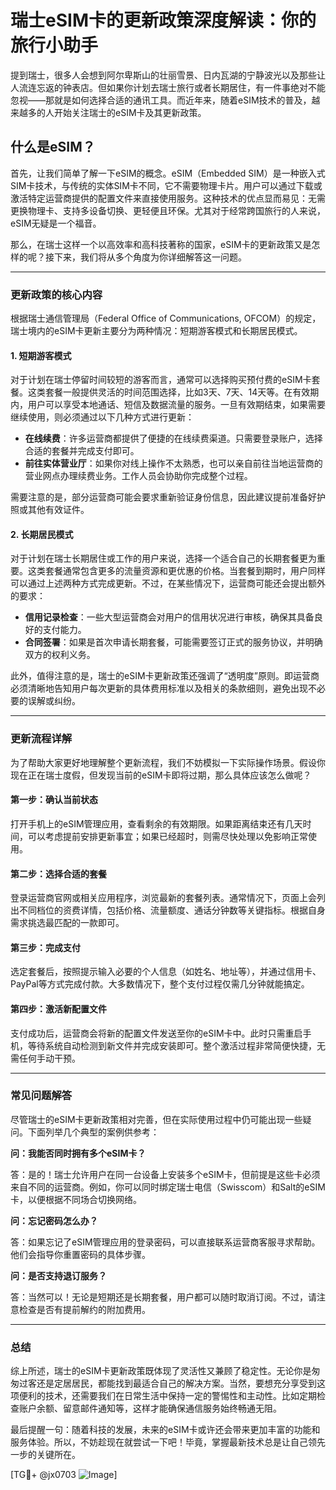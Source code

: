 # 瑞士eSIM卡的更新政策深度解读：你的旅行小助手

提到瑞士，很多人会想到阿尔卑斯山的壮丽雪景、日内瓦湖的宁静波光以及那些让人流连忘返的钟表店。但如果你计划去瑞士旅行或者长期居住，有一件事绝对不能忽视——那就是如何选择合适的通讯工具。而近年来，随着eSIM技术的普及，越来越多的人开始关注瑞士的eSIM卡及其更新政策。

## 什么是eSIM？

首先，让我们简单了解一下eSIM的概念。eSIM（Embedded SIM）是一种嵌入式SIM卡技术，与传统的实体SIM卡不同，它不需要物理卡片。用户可以通过下载或激活特定运营商提供的配置文件来直接使用服务。这种技术的优点显而易见：无需更换物理卡、支持多设备切换、更轻便且环保。尤其对于经常跨国旅行的人来说，eSIM无疑是一个福音。

那么，在瑞士这样一个以高效率和高科技著称的国家，eSIM卡的更新政策又是怎样的呢？接下来，我们将从多个角度为你详细解答这一问题。

---

### 更新政策的核心内容

根据瑞士通信管理局（Federal Office of Communications, OFCOM）的规定，瑞士境内的eSIM卡更新主要分为两种情况：短期游客模式和长期居民模式。

#### 1. 短期游客模式

对于计划在瑞士停留时间较短的游客而言，通常可以选择购买预付费的eSIM卡套餐。这类套餐一般提供灵活的时间范围选择，比如3天、7天、14天等。在有效期内，用户可以享受本地通话、短信及数据流量的服务。一旦有效期结束，如果需要继续使用，则必须通过以下几种方式进行更新：

- **在线续费**：许多运营商都提供了便捷的在线续费渠道。只需要登录账户，选择合适的套餐并完成支付即可。
- **前往实体营业厅**：如果你对线上操作不太熟悉，也可以亲自前往当地运营商的营业网点办理续费业务。工作人员会协助你完成整个过程。

需要注意的是，部分运营商可能会要求重新验证身份信息，因此建议提前准备好护照或其他有效证件。

#### 2. 长期居民模式

对于计划在瑞士长期居住或工作的用户来说，选择一个适合自己的长期套餐更为重要。这类套餐通常包含更多的流量资源和更优惠的价格。当套餐到期时，用户同样可以通过上述两种方式完成更新。不过，在某些情况下，运营商可能还会提出额外的要求：

- **信用记录检查**：一些大型运营商会对用户的信用状况进行审核，确保其具备良好的支付能力。
- **合同签署**：如果是首次申请长期套餐，可能需要签订正式的服务协议，并明确双方的权利义务。

此外，值得注意的是，瑞士的eSIM卡更新政策还强调了“透明度”原则。即运营商必须清晰地告知用户每次更新的具体费用标准以及相关的条款细则，避免出现不必要的误解或纠纷。

---

### 更新流程详解

为了帮助大家更好地理解整个更新流程，我们不妨模拟一下实际操作场景。假设你现在正在瑞士度假，但发现当前的eSIM卡即将过期，那么具体应该怎么做呢？

#### 第一步：确认当前状态

打开手机上的eSIM管理应用，查看剩余的有效期限。如果距离结束还有几天时间，可以考虑提前安排更新事宜；如果已经超时，则需尽快处理以免影响正常使用。

#### 第二步：选择合适的套餐

登录运营商官网或相关应用程序，浏览最新的套餐列表。通常情况下，页面上会列出不同档位的资费详情，包括价格、流量额度、通话分钟数等关键指标。根据自身需求挑选最匹配的一款即可。

#### 第三步：完成支付

选定套餐后，按照提示输入必要的个人信息（如姓名、地址等），并通过信用卡、PayPal等方式完成付款。大多数情况下，整个支付过程仅需几分钟就能搞定。

#### 第四步：激活新配置文件

支付成功后，运营商会将新的配置文件发送至你的eSIM卡中。此时只需重启手机，等待系统自动检测到新文件并完成安装即可。整个激活过程非常简便快捷，无需任何手动干预。

---

### 常见问题解答

尽管瑞士的eSIM卡更新政策相对完善，但在实际使用过程中仍可能出现一些疑问。下面列举几个典型的案例供参考：

**问：我能否同时拥有多个eSIM卡？**

答：是的！瑞士允许用户在同一台设备上安装多个eSIM卡，但前提是这些卡必须来自不同的运营商。例如，你可以同时绑定瑞士电信（Swisscom）和Salt的eSIM卡，以便根据不同场合切换网络。

**问：忘记密码怎么办？**

答：如果忘记了eSIM管理应用的登录密码，可以直接联系运营商客服寻求帮助。他们会指导你重置密码的具体步骤。

**问：是否支持退订服务？**

答：当然可以！无论是短期还是长期套餐，用户都可以随时取消订阅。不过，请注意检查是否有提前解约的附加费用。

---

### 总结

综上所述，瑞士的eSIM卡更新政策既体现了灵活性又兼顾了稳定性。无论你是匆匆过客还是定居居民，都能找到最适合自己的解决方案。当然，要想充分享受到这项便利的技术，还需要我们在日常生活中保持一定的警惕性和主动性。比如定期检查账户余额、留意邮件通知等，这样才能确保通信服务始终畅通无阻。

最后提醒一句：随着科技的发展，未来的eSIM卡或许还会带来更加丰富的功能和服务体验。所以，不妨趁现在就尝试一下吧！毕竟，掌握最新技术总是让自己领先一步的关键所在。

[TG💪+ @jx0703 ![Image](https://github.com/user-attachments/assets/dbca1d08-cadb-493c-b0ec-ad6f7a83f270)]